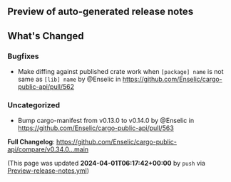 ## Preview of auto-generated release notes
<!-- Release notes generated using configuration in .github/release.yml at main -->

## What's Changed
### Bugfixes
* Make diffing against published crate work when `[package] name` is not same as `[lib] name` by @Enselic in https://github.com/Enselic/cargo-public-api/pull/562
### Uncategorized
* Bump cargo-manifest from v0.13.0 to v0.14.0 by @Enselic in https://github.com/Enselic/cargo-public-api/pull/563


**Full Changelog**: https://github.com/Enselic/cargo-public-api/compare/v0.34.0...main


(This page was updated **2024-04-01T06:17:42+00:00** by `push` via [Preview-release-notes.yml](https://github.com/Enselic/cargo-public-api/actions/runs/8504643615))

